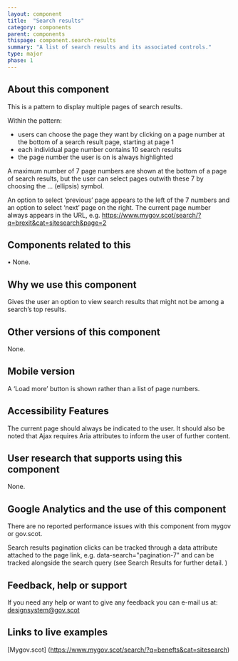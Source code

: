 ```yaml
---
layout: component
title:  "Search results"
category: components
parent: components
thispage: component.search-results
summary: "A list of search results and its associated controls."
type: major
phase: 1
---
```


## About this component
This is a pattern to display multiple pages of search results.   

Within the pattern:
* users can choose the page they want by clicking on a page number at the bottom of a search result page, starting at page 1
* each individual page number contains 10 search results
* the page number the user is on is always highlighted  

A maximum number of 7 page numbers are shown at the bottom of a page of search results, but the user can select pages outwith these 7 by choosing the … (ellipsis) symbol.    

An option to select ‘previous’ page appears to the left of the 7 numbers and an option to select ‘next’ page on the right.
The current page number always appears in the URL, e.g. https://www.mygov.scot/search/?q=brexit&cat=sitesearch&page=2

## Components related to this
•	None.  

## Why we use this component
Gives the user an option to view search results that might not be among a search’s top results.  

## Other versions of this component
None.  

## Mobile version
A ‘Load more’ button is shown rather than a list of page numbers.

## Accessibility Features
The current page should always be indicated to the user. It should also be noted that Ajax requires Aria attributes to inform the user of further content.  

## User research that supports using this component
None.

## Google Analytics and the use of this component
There are no reported performance issues with this component from mygov or gov.scot.

Search results pagination clicks can be tracked through a data attribute attached to the page link, e.g. data-search="pagination-7" and can be tracked alongside the search query (see Search Results for further detail. )

## Feedback, help or support
If you need any help or want to give any feedback you can e-mail us at:
[designsystem@gov.scot](mailto:designsystem@gov.scot)

## Links to live examples
[Mygov.scot] (https://www.mygov.scot/search/?q=benefts&cat=sitesearch)

